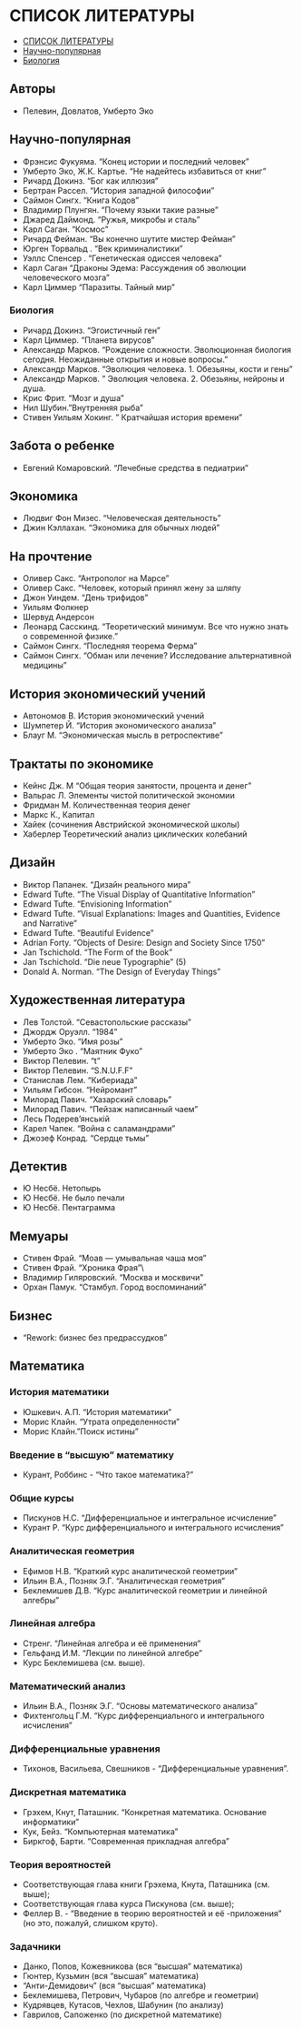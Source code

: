
# СПИСОК ЛИТЕРАТУРЫ

- [СПИСОК ЛИТЕРАТУРЫ](#СПИСОК-ЛИТЕРАТУРЫ)
 - [Научно-популярная](##Научно-популярная)
  - [Биология](###Биология)

## Авторы

- Пелевин, Довлатов, Умберто Эко

## Научно-популярная

- Фрэнсис Фукуяма. “Конец истории и последний человек”
- Умберто Эко, Ж.К. Картье. “Не надейтесь избавиться от книг”
- Ричард Докинз. “Бог как иллюзия”
- Бертран Рассел. “История западной философии”
- Саймон Сингх. “Книга Кодов”
- Владимир Плунгян. “Почему языки такие разные”
- Джаред Даймонд. “Ружья, микробы и сталь”
- Карл Саган. “Космос”
- Ричард Фейман. “Вы конечно шутите мистер Фейман”
- Юрген Торвальд . “Век криминалистики”
- Уэллс Спенсер . “Генетическая одиссея человека”
- Карл Саган “Драконы Эдема: Рассуждения об эволюции человеческого мозга”
- Карл Циммер “Паразиты. Тайный мир”

### Биология

- Ричард Докинз. “Эгоистичный ген”
- Карл Циммер. “Планета вирусов”
- Александр Марков. “Рождение сложности. Эволюционная биология сегодня. Неожиданные открытия и новые вопросы.”
- Александр Марков. “Эволюция человека. 1. Обезьяны, кости и гены”
- Александр Марков. ” Эволюция человека. 2. Обезьяны, нейроны и душа.
- Крис Фрит. “Мозг и душа”
- Нил Шубин.”Внутренняя рыба”
- Стивен Уильям Хокинг. ” Кратчайшая история времени”

## Забота о ребенке

- Евгений Комаровский. “Лечебные средства в педиатрии”

## Экономика

- Людвиг Фон Мизес. “Человеческая деятельность”
- Джин Кэллахан. “Экономика для обычных людей”

## На прочтение

- Оливер Сакс. “Антрополог на Марсе”
- Оливер Сакс. “Человек, который принял жену за шляпу
- Джон Уиндем. “День трифидов”
- Уильям Фолкнер
- Шервуд Андерсон
- Леонард Сасскинд. “Теоретический минимум. Все что нужно знать о современной физике.”
- Саймон Сингх. “Последняя теорема Ферма”
- Саймон Сингх. “Обман или лечение? Исследование альтернативной медицины”

## История экономический учений

- Автономов В. История экономический учений
- Шумпетер Й. “История экономического анализа”
- Блауг М. “Экономическая мысль в ретроспективе”

## Трактаты по экономике

- Кейнс Дж. М “Общая теория занятости, процента и денег”
- Вальрас Л. Элементы чистой политической экономии
- Фридман М. Количественная теория денег
- Маркс К., Капитал
- Хайек (сочинения Австрийской экономической школы)
- Хаберлер Теоретический анализ циклических колебаний

## Дизайн

- Виктор Папанек. “Дизайн реального мира”
- Edward Tufte. “The Visual Display of Quantitative Information”
- Edward Tufte. “Envisioning Information”
- Edward Tufte. “Visual Explanations: Images and Quantities, Evidence and Narrative”
- Edward Tufte. “Beautiful Evidence”
- Adrian Forty. “Objects of Desire: Design and Society Since 1750”
- Jan Tschichold. “The Form of the Book”
- Jan Tschichold. “Die neue Typographie” (5)
- Donald A. Norman. “The Design of Everyday Things”

## Художественная литература

- Лев Толстой. “Севастопольские рассказы”
- Джордж Оруэлл. “1984”
- Умберто Эко. “Имя розы”
- Умберто Эко . “Маятник Фуко”
- Виктор Пелевин. “t”
- Виктор Пелевин. “S.N.U.F.F”
- Станислав Лем. “Кибериада”
- Уильям Гибсон. “Нейромант”
- Милорад Павич. “Хазарский словарь”
- Милорад Павич. “Пейзаж написанный чаем”
- Лесь Подерев’янськiй
- Карел Чапек. “Война с саламандрами”
- Джозеф Конрад. “Cердце тьмы”

## Детектив

- Ю Несбё. Нетопырь
- Ю Несбё. Не было печали
- Ю Несбё. Пентаграмма

## Мемуары

- Стивен Фрай. “Моав — умывальная чаша моя”
- Стивен Фрай. “Хроника Фрая”\
- Владимир Гиляровский. “Москва и москвичи"
- Орхан Памук. “Стамбул. Город воспоминаний”

## Бизнес

- “Rework: бизнес без предрассудков”

## Математика
### История математики

- Юшкевич. А.П. “История математики”
- Морис Клайн. “Утрата определенности”
- Морис Клайн.”Поиск истины”

### Введение в “высшую” математику

- Курант, Роббинс - “Что такое математика?”

### Общие курсы

- Пискунов Н.С. “Дифференциальное и интегральное исчисление”
- Курант Р. “Курс дифференциального и интегрального исчисления”

### Аналитическая геометрия

- Ефимов Н.В. “Краткий курс аналитической геометрии”
- Ильин В.А., Позняк Э.Г. “Аналитическая геометрия”
- Беклемишев Д.В. “Курс аналитической геометрии и линейной алгебры”

### Линейная алгебра

- Стренг. “Линейная алгебра и её применения”
- Гельфанд И.М. “Лекции по линейной алгебре”
- Курс Беклемишева (см. выше).

### Математический анализ

- Ильин В.А., Позняк Э.Г. “Основы математического анализа”
- Фихтенгольц Г.М. “Курс дифференциального и интегрального исчисления”

### Дифференциальные уравнения

- Тихонов, Васильева, Свешников - “Дифференциальные уравнения”.

### Дискретная математика

- Грэхем, Кнут, Паташник. “Конкретная математика. Основание информатики”
- Кук, Бейз. “Компьютерная математика”
- Биркгоф, Барти. “Современная прикладная алгебра”

### Теория вероятностей

- Соответствующая глава книги Грэхема, Кнута, Паташника (см. выше);
- Соответствующая глава курса Пискунова (см. выше);
- Феллер В. - “Введение в теорию вероятностей и её -приложения” (но это, пожалуй, слишком круто).

### Задачники

- Данко, Попов, Кожевникова (вся “высшая” математика)
- Гюнтер, Кузьмин (вся “высшая” математика)
- “Анти-Демидович” (вся “высшая” математика)
- Беклемишева, Петрович, Чубаров (по алгебре и геометрии)
- Кудрявцев, Кутасов, Чехлов, Шабунин (по анализу)
- Гаврилов, Сапоженко (по дискретной математике)
